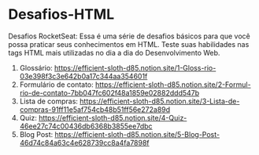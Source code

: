 # Desafios-HTML
Desafios RocketSeat: Essa é uma série de desafios básicos para que você possa praticar seus conhecimentos em HTML. Teste suas habilidades nas tags HTML mais utilizadas no dia a dia do Desenvolvimento Web.

1. Glossário: https://efficient-sloth-d85.notion.site/1-Gloss-rio-03e398f3c3e642b0a17c344aa354601f
2. Formulário de contato: https://efficient-sloth-d85.notion.site/2-Formul-rio-de-contato-7bb047fc602f48a1859e02882ddd547b
3. Lista de compras: https://efficient-sloth-d85.notion.site/3-Lista-de-compras-91ff11e5af754cb48b51ff56e272a89d
4. Quiz: https://efficient-sloth-d85.notion.site/4-Quiz-46ee27c74c00436db6368b3855ee7dbc
5. Blog Post: https://efficient-sloth-d85.notion.site/5-Blog-Post-46d74c84a63c4e628739cc8a4fa7898f
